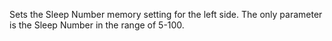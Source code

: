 Sets the Sleep Number memory setting for the left side. 
The only parameter is the Sleep Number in the range of 5-100.